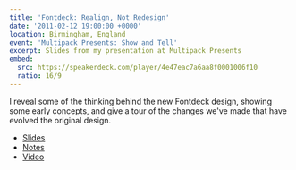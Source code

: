 ```yaml
---
title: 'Fontdeck: Realign, Not Redesign'
date: '2011-02-12 19:00:00 +0000'
location: Birmingham, England
event: 'Multipack Presents: Show and Tell'
excerpt: Slides from my presentation at Multipack Presents
embed:
  src: https://speakerdeck.com/player/4e47eac7a6aa8f0001006f10
  ratio: 16/9
---
```

I reveal some of the thinking behind the new Fontdeck design, showing some early concepts, and give a tour of the changes we've made that have evolved the original design.

  * [Slides](https://speakerdeck.com/paulrobertlloyd/fontdeck-realign-not-redesign)
  * [Notes](/downloads/2011/02/fontdeck_realign_not_redesign.pdf)
  * [Video](https://vimeo.com/20347419)

